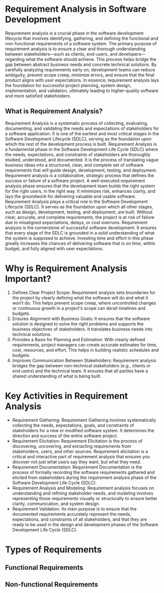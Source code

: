 # Requirement Analysis in Software Development
Requirement analysis is a crucial phase in the software development lifecycle that involves identifying, gathering, and defining the functional and non-functional requirements of a software system. The primary purpose of requirement analysis is to ensure a clear and thorough understanding between stakeholders—such as clients, end-users, and developers—regarding what the software should achieve.
This process helps bridge the gap between abstract business needs and concrete technical solutions. By carefully analyzing requirements early on, development teams can reduce ambiguity, prevent scope creep, minimize errors, and ensure that the final product aligns with user expectations. In essence, requirement analysis lays the foundation for successful project planning, system design, implementation, and validation, ultimately leading to higher-quality software and more satisfied stakeholders.
## What is Requirement Analysis?
Requirement Analysis is a systematic process of collecting, evaluating, documenting, and validating the needs and expectations of stakeholders for a software application. It is one of the earliest and most critical stages in the Software Development Lifecycle (SDLC), serving as the foundation upon which the rest of the development process is built.
Requirement Analysis is a fundamental phase in the Software Development Life Cycle (SDLC) where the needs, expectations, and constraints of stakeholders are thoroughly studied, understood, and documented. It is the process of translating vague business ideas into a structured, clear, and complete set of software requirements that will guide design, development, testing, and deployment.
Requirement analysis is a collaborative, strategic process that defines the success or failure of a software project. A well-executed requirement analysis phase ensures that the development team builds the right system for the right users, in the right way. It minimizes risk, enhances clarity, and lays the groundwork for delivering valuable and usable software.
Requirement Analysis plays a critical role in the Software Development Lifecycle (SDLC). It serves as the foundation upon which all other stages, such as design, development, testing, and deployment, are built. Without clear, accurate, and complete requirements, the project is at risk of failure due to misaligned expectations, delays, or cost overruns.
Requirement analysis is the cornerstone of successful software development. It ensures that every stage of the SDLC is grounded in a solid understanding of what the system is supposed to achieve. Investing time and effort in this phase greatly increases the chances of delivering software that is on time, within budget, and fully aligned with user expectations.
# Why is Requirement Analysis Important?
1. Defines Clear Project Scope: Requirement analysis sets boundaries for the project by clearly defining what the software will do and what it won’t do. This helps prevent scope creep, where uncontrolled changes or continuous growth in a project's scope can derail timelines and budgets.
2. Ensures Alignment with Business Goals: It ensures that the software solution is designed to solve the right problems and supports the business objectives of stakeholders. It translates business needs into technical solutions.
3. Provides a Basis for Planning and Estimation: With clearly defined requirements, project managers can create accurate estimates for time, cost, resources, and effort. This helps in building realistic schedules and budgets.
4. Improves Communication Between Stakeholders: Requirement analysis bridges the gap between non-technical stakeholders (e.g., clients or end users) and the technical team. It ensures that all parties have a shared understanding of what is being built.
# Key Activities in Requirement Analysis
- Requirement Gathering: Requirement Gathering involves systematically collecting the needs, expectations, goals, and constraints of stakeholders for a new or modified software system. It determines the direction and success of the entire software project.
- Requirement Elicitation: Requirement Elicitation is the process of discovering, uncovering, and extracting requirements from stakeholders, users, and other sources. Requirement elicitation is a critical and interactive part of requirement analysis that ensures you discover not just what users say they want, but what they need.
- Requirement Documentation: Requirement Documentation is the process of formally recording the software requirements gathered and elicited from stakeholders during the requirement analysis phase of the Software Development Life Cycle (SDLC). 
- Requirement Analysis and Modeling: Requirement analysis focuses on understanding and refining stakeholder needs, and modeling involves representing those requirements visually or structurally to ensure better clarity, communication, and system design.
- Requirement Validation: Its main purpose is to ensure that the documented requirements accurately represent the needs, expectations, and constraints of all stakeholders, and that they are ready to be used in the design and development phases of the Software Development Life Cycle (SDLC).
# Types of Requirements
## Functional Requirements
## Non-functional Requirements
